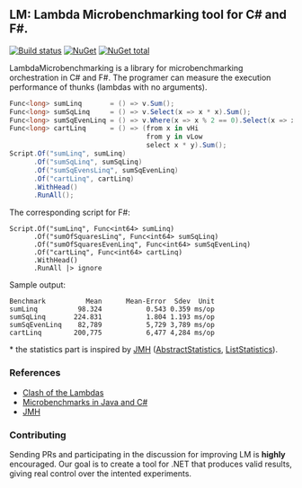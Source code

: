 ## LM: Lambda Microbenchmarking tool for C# and F#.
[![Build status](https://ci.appveyor.com/api/projects/status/kk8gk4cw9lre9fp7/branch/master?svg=true)](https://ci.appveyor.com/project/biboudis/lambdamicrobenchmarking/branch/master)
[![NuGet](https://img.shields.io/nuget/v/lambdamicrobenchmarking.svg?style=flat)](https://www.nuget.org/packages/LambdaMicrobenchmarking/)
[![NuGet total](https://img.shields.io/nuget/dt/LambdaMicrobenchmarking.svg?style=flat)](https://www.nuget.org/packages/LambdaMicrobenchmarking/)

LambdaMicrobenchmarking is a library for microbenchmarking orchestration in C# and F#. The programer can measure the execution performance of thunks (lambdas with no arguments).

```C#
Func<long> sumLinq       = () => v.Sum();
Func<long> sumSqLinq     = () => v.Select(x => x * x).Sum();
Func<long> sumSqEvenLinq = () => v.Where(x => x % 2 == 0).Select(x => x * x).Sum();
Func<long> cartLinq      = () => (from x in vHi
                                  from y in vLow
                                  select x * y).Sum();
Script.Of("sumLinq", sumLinq)
      .Of("sumSqLinq", sumSqLinq)
      .Of("sumSqEvensLinq", sumSqEvenLinq)
      .Of("cartLinq", cartLinq)
      .WithHead()
      .RunAll();
```
The corresponding script for F#:
```F#
Script.Of("sumLinq", Func<int64> sumLinq)
      .Of("sumOfSquaresLinq", Func<int64> sumSqLinq)
      .Of("sumOfSquaresEvenLinq", Func<int64> sumSqEvenLinq)
      .Of("cartLinq", Func<int64> cartLinq)
      .WithHead()
      .RunAll |> ignore
```
Sample output:
```
Benchmark          Mean      Mean-Error  Sdev  Unit
sumLinq          98.324           0.543 0.359 ms/op
sumSqLinq       224.831           1.804 1.193 ms/op
sumSqEvenLinq    82,789           5,729 3,789 ms/op
cartLinq        200,775           6,477 4,284 ms/op
```

\* the statistics part is inspired by [JMH](http://openjdk.java.net/projects/code-tools/jmh/) ([AbstractStatistics](http://hg.openjdk.java.net/code-tools/jmh/file/75f8b23444f6/jmh-core/src/main/java/org/openjdk/jmh/util/internal/AbstractStatistics.java), [ListStatistics](http://hg.openjdk.java.net/code-tools/jmh/file/75f8b23444f6/jmh-core/src/main/java/org/openjdk/jmh/util/internal/ListStatistics.java)).
 
### References
* [Clash of the Lambdas](http://biboudis.github.io/clashofthelambdas/)
* [Microbenchmarks in Java and C#](http://www.itu.dk/people/sestoft/papers/benchmarking.pdf)
* [JMH](http://openjdk.java.net/projects/code-tools/jmh/)

### Contributing
Sending PRs and participating in the discussion for improving LM is **highly** encouraged. Our goal is to create a tool for .NET that produces valid results, giving real control over the intented experiments.

